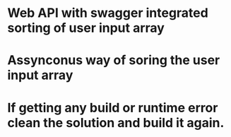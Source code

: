 # Web API with swagger integrated sorting of user input array
# Assynconus way of soring the user input array
# If getting any build or runtime error clean the solution and build it again.
 
